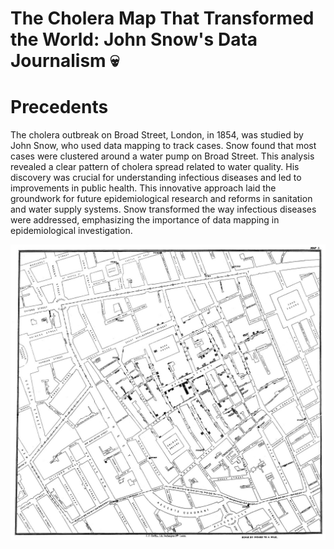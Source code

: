 # The Cholera Map That Transformed the World: John Snow's Data Journalism 💀

# Precedents
The cholera outbreak on Broad Street, London, in 1854, was studied by John Snow, who used data mapping to track cases. Snow found that most cases were clustered around a water pump on Broad Street. This analysis revealed a clear pattern of cholera spread related to water quality. His discovery was crucial for understanding infectious diseases and led to improvements in public health. This innovative approach laid the groundwork for future epidemiological research and reforms in sanitation and water supply systems. Snow transformed the way infectious diseases were addressed, emphasizing the importance of data mapping in epidemiological investigation.

![](Snow-cholera-map.jpg)
